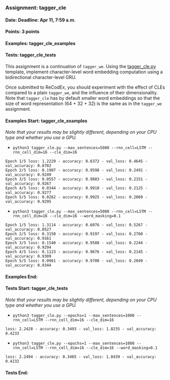 ### Assignment: tagger_cle
#### Date: Deadline: Apr 11, 7:59 a.m.
#### Points: 3 points
#### Examples: tagger_cle_examples
#### Tests: tagger_cle_tests

This assignment is a continuation of `tagger_we`. Using the
[tagger_cle.py](https://github.com/ufal/npfl114/tree/master/labs/07/tagger_cle.py)
template, implement character-level word embedding computation using
a bidirectional character-level GRU.

Once submitted to ReCodEx, you should experiment with the effect of CLEs
compared to a plain `tagger_we`, and the influence of their dimensionality. Note
that `tagger_cle` has by default smaller word embeddings so that the size
of word representation (64 + 32 + 32) is the same as in the `tagger_we` assignment.

#### Examples Start: tagger_cle_examples
_Note that your results may be slightly different, depending on your CPU type and whether you use a GPU._
- `python3 tagger_cle.py --max_sentences=5000 --rnn_cell=LSTM --rnn_cell_dim=16 --cle_dim=16`
```
Epoch 1/5 loss: 1.2229 - accuracy: 0.6372 - val_loss: 0.4645 - val_accuracy: 0.8702
Epoch 2/5 loss: 0.1907 - accuracy: 0.9598 - val_loss: 0.2491 - val_accuracy: 0.9249
Epoch 3/5 loss: 0.0557 - accuracy: 0.9883 - val_loss: 0.2151 - val_accuracy: 0.9267
Epoch 4/5 loss: 0.0344 - accuracy: 0.9910 - val_loss: 0.2125 - val_accuracy: 0.9277
Epoch 5/5 loss: 0.0262 - accuracy: 0.9925 - val_loss: 0.2069 - val_accuracy: 0.9295
```
- `python3 tagger_cle.py --max_sentences=5000 --rnn_cell=LSTM --rnn_cell_dim=16 --cle_dim=16 --word_masking=0.1`
```
Epoch 1/5 loss: 1.3114 - accuracy: 0.6076 - val_loss: 0.5267 - val_accuracy: 0.8527
Epoch 2/5 loss: 0.3150 - accuracy: 0.9197 - val_loss: 0.2760 - val_accuracy: 0.9161
Epoch 3/5 loss: 0.1540 - accuracy: 0.9588 - val_loss: 0.2244 - val_accuracy: 0.9294
Epoch 4/5 loss: 0.1123 - accuracy: 0.9676 - val_loss: 0.2145 - val_accuracy: 0.9309
Epoch 5/5 loss: 0.0961 - accuracy: 0.9700 - val_loss: 0.2049 - val_accuracy: 0.9344
```
#### Examples End:
#### Tests Start: tagger_cle_tests
_Note that your results may be slightly different, depending on your CPU type and whether you use a GPU._
- `python3 tagger_cle.py --epochs=1 --max_sentences=1000 --rnn_cell=LSTM --rnn_cell_dim=16 --cle_dim=16`
```
loss: 2.2428 - accuracy: 0.3493 - val_loss: 1.8235 - val_accuracy: 0.4233
```
- `python3 tagger_cle.py --epochs=1 --max_sentences=1000 --rnn_cell=LSTM --rnn_cell_dim=16 --cle_dim=16 --word_masking=0.1`
```
loss: 2.2494 - accuracy: 0.3465 - val_loss: 1.8439 - val_accuracy: 0.4232
```
#### Tests End:
